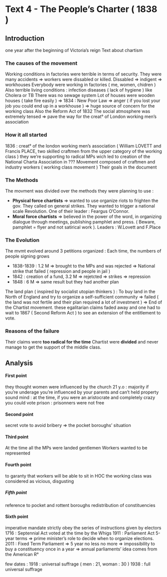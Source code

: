 # Text 4 - The People’s Charter ( 1838 )

## Introduction 

one year after the beginning of Victoria’s reign 
Text about chartism 

### The causes of the movement 

Working conditions in factories were terrible in terms of security. They were many accidents ⇒ workers were dissabled or killed. 
Dissabled ⇒ indigent ⇒ workhouses 
Everybody were working in factories ( me, women, chidren )
Also terrible living conditions : infection diseases ( lack of hygiene ) like Cholera or TB
There was no sewage system 
Lot of houses were wooden houses ( take fire easily )
⇒ 1834 : New Poor Law ⇒ anger ( if you lost your job you could end up in a workhouse ) ⇒ huge source of concern for the working class 
Also the Reform Act of 1832 
The social atmosphere was extremely tensed ⇒ pave the way for the creat° of London working men’s association

### How it all started

1836 : creat° of the london working men’s association ( William LOVETT and Francis PLACE, two skilled craftmen from the upper category of the working class ) they we’re supporting to radical MPs wich led to creation of the National Charta Association in ???
Movement composed of craftmen and industry workers ( working class movement )
Their goals in the document 

### The Methods 

The movment was divided over the methods they were planning to use : 
- **Physical force chartists** ⇒ wanted to use organize riots to frighten the gov. They called on general strikes. They wanted to trigger a national scale Revolution. One of their leader : Feargus O’Connor. 
- **Moral force chartists** ⇒ believed in the power of the word, in organizing dialogue through meetings, publishing pamphlet and press. ( Beware, pamphlet = flyer and not satirical work ). Leaders : W.Lovett and F.Place

### The Evolution

The mvmt evolved around 3 petitions organized : 
Each time, the numbers of people signing grows 
- 1838-1839 : 1.2 M ⇒ brought to the MPs and was rejected ⇒ National strike that failed ( repression and people in jail )
- 1842 : creation of a fund,  3.2 M ⇒ rejetcted ⇒ strikes ⇒ repression
- 1848 : 6 M ⇒ same result but they had another plan 

The land plan ( inspired by socialist utopian thinkers ) :
To buy land in the North of England and try to organize a self-sufficient community 
⇒ failed ( the land was not fertile and their plan required a lot of investment )
⇒ End of the Chartist movement. these egalitarian claims faded away and one had to wait to 1867 ( Second Reform Act ) to see an extension of the entitlement to vote.

### Reasons of the failure

Their claims were **too radical for the time** 
Chartist were **divided** and never manage to get the support of the middle class.

## Analysis

#### First point 

they thought women were influenced by the church
21 y.o : majority if you’re underage you’re influenced by your parents and can’t held property
sound mind : at the time, if you were an aristocrate and completely crazy you could vote 
prison : prisonners were not free 

#### Second point 

secret vote to avoid bribery ⇒ the pocket boroughs’ situation 

#### Third point 

At the time all the MPs were landed gentlemen 
Workers wanted to be represented 

#### Fourth point 

to garanty that workers will be able to sit in HOC
the working class was considered as vicious, disgusting 

##### Fifth point 

reference to pocket and rottent boroughs
redistribution of constituencies 

#### Sixth point

imperative mandate 
strictly obey the series of instructions given by electors 
1716 : Septennial Act voted at the time by the Whigs 
1911 : Parliament Act 5-year terms ⇒ prime minister’s role to decide when to organize elections.
2011 : Fixed Term Parliament ⇒ 5 year no less no more 
⇒ impossibility to buy a constituency once in a year 
⇒ annual parliaments’ idea comes from the American R° 

few dates : 
1918 : universal suffrage ( men : 21, woman : 30 )
1938 : full universal suffrage 








